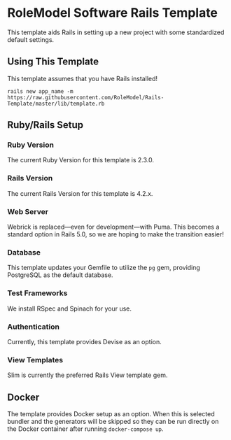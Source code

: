 # RoleModel Software Rails Template

This template aids Rails in setting up a new project with some standardized
default settings.

## Using This Template

This template assumes that you have Rails installed!
```
rails new app_name -m https://raw.githubusercontent.com/RoleModel/Rails-Template/master/lib/template.rb
```

## Ruby/Rails Setup

### Ruby Version

The current Ruby Version for this template is 2.3.0.

### Rails Version

The current Rails Version for this template is 4.2.x.

### Web Server

Webrick is replaced—even for development—with Puma. This becomes a standard
option in Rails 5.0, so we are hoping to make the transition easier!

### Database

This template updates your Gemfile to utilize the `pg` gem, providing
PostgreSQL as the default database.

### Test Frameworks

We install RSpec and Spinach for your use.

### Authentication

Currently, this template provides Devise as an option.

### View Templates

Slim is currently the preferred Rails View template gem.

## Docker

The template provides Docker setup as an option.  When this is selected bundler and the generators will be skipped so they can be run directly on the Docker container after running `docker-compose up`.
